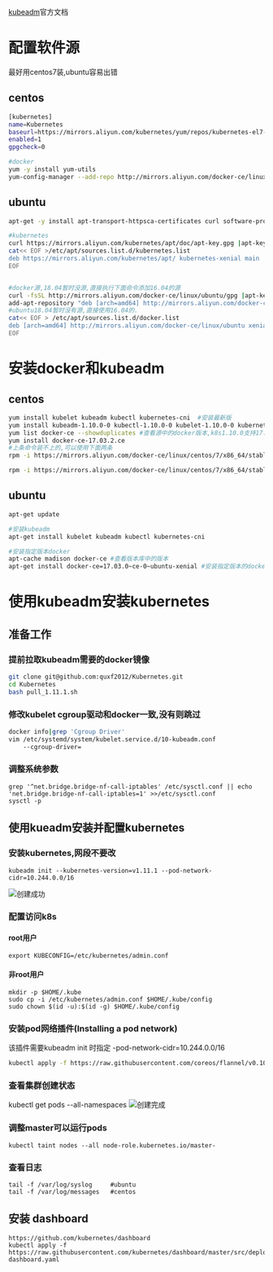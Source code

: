 [kubeadm](https://kubernetes.io/docs/setup/independent/create-cluster-kubeadm/)官方文档


# 配置软件源
  最好用centos7装,ubuntu容易出错
##  centos
```bash
[kubernetes]
name=Kubernetes
baseurl=https://mirrors.aliyun.com/kubernetes/yum/repos/kubernetes-el7-x86_64/
enabled=1
gpgcheck=0

#docker
yum -y install yum-utils 
yum-config-manager --add-repo http://mirrors.aliyun.com/docker-ce/linux/centos/docker-ce.repo
```
## ubuntu
```bash
apt-get -y install apt-transport-httpsca-certificates curl software-properties-common

#kubernetes
curl https://mirrors.aliyun.com/kubernetes/apt/doc/apt-key.gpg |apt-key add -
cat<< EOF >/etc/apt/sources.list.d/kubernetes.list
deb https://mirrors.aliyun.com/kubernetes/apt/ kubernetes-xenial main
EOF


#docker源,18.04暂时没源,直接执行下面命令添加16.04的源
curl -fsSL http://mirrors.aliyun.com/docker-ce/linux/ubuntu/gpg |apt-key add -
add-apt-repository "deb [arch=amd64] http://mirrors.aliyun.com/docker-ce/linux/ubuntu $(lsb_release -cs) stable"
#ubuntu18.04暂时没有源,直接使用16.04的.
cat<< EOF > /etc/apt/sources.list.d/docker.list
deb [arch=amd64] http://mirrors.aliyun.com/docker-ce/linux/ubuntu xenial stable
EOF
```
	

# 安装docker和kubeadm

## centos
```bash
yum install kubelet kubeadm kubectl kubernetes-cni  #安装最新版
yum install kubeadm-1.10.0-0 kubectl-1.10.0-0 kubelet-1.10.0-0 kubernetes-cni #安装指定版
yum list docker-ce --showduplicates #查看源中的docker版本,k8s1.10.0支持17.03.2.ce
yum install docker-ce-17.03.2.ce
#上条命令装不上的,可以使用下面两条
rpm -i https://mirrors.aliyun.com/docker-ce/linux/centos/7/x86_64/stable/Packages/docker-ce-selinux-17.03.2.ce-1.el7.centos.noarch.rpm

rpm -i https://mirrors.aliyun.com/docker-ce/linux/centos/7/x86_64/stable/Packages/docker-ce-17.03.2.ce-1.el7.centos.x86_64.rpm

```

## ubuntu
	
```bash
apt-get update

#安装kubeadm
apt-get install kubelet kubeadm kubectl kubernetes-cni

#安装指定版本docker
apt-cache madison docker-ce #查看版本库中的版本
apt-get install docker-ce=17.03.0~ce-0~ubuntu-xenial #安装指定版本的docker-ce

```
	
	
	
	
# 使用kubeadm安装kubernetes

## 准备工作
### 提前拉取kubeadm需要的docker镜像
```bash
git clone git@github.com:quxf2012/Kubernetes.git
cd Kubernetes
bash pull_1.11.1.sh
```

### 修改kubelet cgroup驱动和docker一致,没有则跳过
```bash
docker info|grep 'Cgroup Driver'
vim /etc/systemd/system/kubelet.service.d/10-kubeadm.conf 
    --cgroup-driver=
```

### 调整系统参数
    grep '^net.bridge.bridge-nf-call-iptables' /etc/sysctl.conf || echo 'net.bridge.bridge-nf-call-iptables=1' >>/etc/sysctl.conf 
    sysctl -p

## 使用kueadm安装并配置kubernetes

### 安装kubernetes,网段不要改
    kubeadm init --kubernetes-version=v1.11.1 --pod-network-cidr=10.244.0.0/16
![创建成功](https://raw.githubusercontent.com/quxf2012/Kubernetes/master/20180605105559.png)


### 配置访问k8s
#### root用户
    export KUBECONFIG=/etc/kubernetes/admin.conf
#### 非root用户
    mkdir -p $HOME/.kube
    sudo cp -i /etc/kubernetes/admin.conf $HOME/.kube/config
    sudo chown $(id -u):$(id -g) $HOME/.kube/config

### 安装pod网络插件(Installing a pod network)
该插件需要kubeadm init 时指定 -pod-network-cidr=10.244.0.0/16
```bash
kubectl apply -f https://raw.githubusercontent.com/coreos/flannel/v0.10.0/Documentation/kube-flannel.yml
```



### 查看集群创建状态
kubectl get pods --all-namespaces
![创建完成](https://raw.githubusercontent.com/quxf2012/Kubernetes/master/20180605105413.png)

### 调整master可以运行pods
    kubectl taint nodes --all node-role.kubernetes.io/master-

### 查看日志
    tail -f /var/log/syslog     #ubuntu
    tail -f /var/log/messages   #centos


	
## 安装 dashboard
    https://github.com/kubernetes/dashboard
    kubectl apply -f https://raw.githubusercontent.com/kubernetes/dashboard/master/src/deploy/recommended/kubernetes-dashboard.yaml
	
	
	
	
	
	
